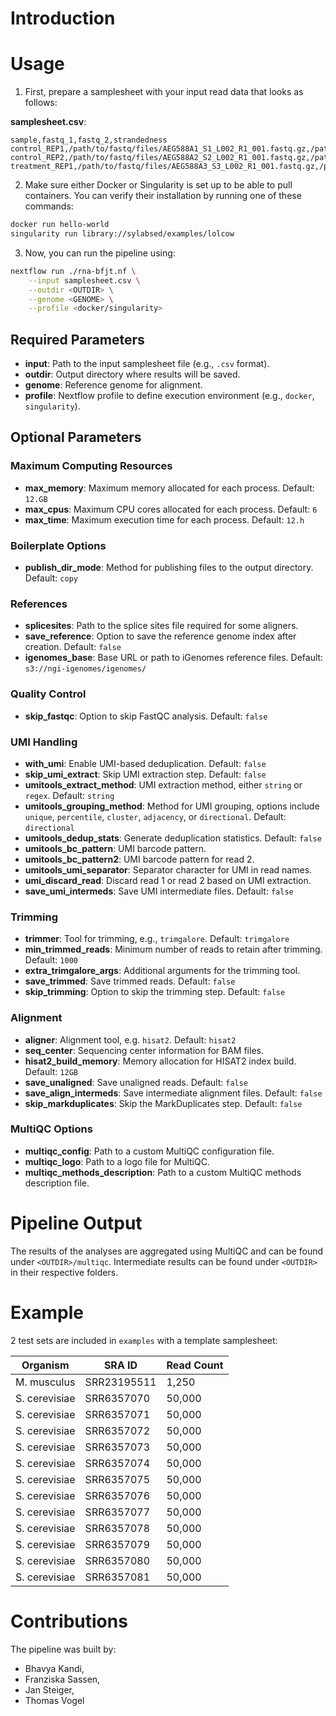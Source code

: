 # Introduction

# Usage
1. First, prepare a samplesheet with your input read data that looks as follows:

**samplesheet.csv**:

```csv
sample,fastq_1,fastq_2,strandedness
control_REP1,/path/to/fastq/files/AEG588A1_S1_L002_R1_001.fastq.gz,/path/to/fastq/files/AEG588A1_S1_L002_R2_001.fastq.gz,auto
control_REP2,/path/to/fastq/files/AEG588A2_S2_L002_R1_001.fastq.gz,/path/to/fastq/files/AEG588A2_S2_L002_R2_001.fastq.gz,forward
treatment_REP1,/path/to/fastq/files/AEG588A3_S3_L002_R1_001.fastq.gz,/path/to/fastq/files/AEG588A3_S3_L002_R2_001.fastq.gz,reverse
```
2. Make sure either Docker or Singularity is set up to be able to pull containers. You can verify their installation by running one of these commands:
```bash
docker run hello-world
singularity run library://sylabsed/examples/lolcow
```
3. Now, you can run the pipeline using:
```bash
nextflow run ./rna-bfjt.nf \
    --input samplesheet.csv \
    --outdir <OUTDIR> \
    --genome <GENOME> \
    --profile <docker/singularity>
```

## Required Parameters
- **input**: Path to the input samplesheet file (e.g., `.csv` format).
- **outdir**: Output directory where results will be saved.
- **genome**: Reference genome for alignment.
- **profile**: Nextflow profile to define execution environment (e.g., `docker`, `singularity`).

## Optional Parameters
### Maximum Computing Resources
- **max_memory**: Maximum memory allocated for each process. Default: `12.GB`
- **max_cpus**: Maximum CPU cores allocated for each process. Default: `6`
- **max_time**: Maximum execution time for each process. Default: `12.h`

### Boilerplate Options
- **publish_dir_mode**: Method for publishing files to the output directory. Default: `copy`

### References
- **splicesites**: Path to the splice sites file required for some aligners.
- **save_reference**: Option to save the reference genome index after creation. Default: `false`
- **igenomes_base**: Base URL or path to iGenomes reference files. Default: `s3://ngi-igenomes/igenomes/`

### Quality Control
- **skip_fastqc**: Option to skip FastQC analysis. Default: `false`

### UMI Handling
- **with_umi**: Enable UMI-based deduplication. Default: `false`
- **skip_umi_extract**: Skip UMI extraction step. Default: `false`
- **umitools_extract_method**: UMI extraction method, either `string` or `regex`. Default: `string`
- **umitools_grouping_method**: Method for UMI grouping, options include `unique`, `percentile`, `cluster`, `adjacency`, or `directional`. Default: `directional`
- **umitools_dedup_stats**: Generate deduplication statistics. Default: `false`
- **umitools_bc_pattern**: UMI barcode pattern.
- **umitools_bc_pattern2**: UMI barcode pattern for read 2.
- **umitools_umi_separator**: Separator character for UMI in read names.
- **umi_discard_read**: Discard read 1 or read 2 based on UMI extraction.
- **save_umi_intermeds**: Save UMI intermediate files. Default: `false`

### Trimming
- **trimmer**: Tool for trimming, e.g., `trimgalore`. Default: `trimgalore`
- **min_trimmed_reads**: Minimum number of reads to retain after trimming. Default: `1000`
- **extra_trimgalore_args**: Additional arguments for the trimming tool.
- **save_trimmed**: Save trimmed reads. Default: `false`
- **skip_trimming**: Option to skip the trimming step. Default: `false`

### Alignment
- **aligner**: Alignment tool, e.g. `hisat2`. Default: `hisat2`
- **seq_center**: Sequencing center information for BAM files.
- **hisat2_build_memory**: Memory allocation for HISAT2 index build. Default: `12GB`
- **save_unaligned**: Save unaligned reads. Default: `false`
- **save_align_intermeds**: Save intermediate alignment files. Default: `false`
- **skip_markduplicates**: Skip the MarkDuplicates step. Default: `false`

### MultiQC Options
- **multiqc_config**: Path to a custom MultiQC configuration file.
- **multiqc_logo**: Path to a logo file for MultiQC.
- **multiqc_methods_description**: Path to a custom MultiQC methods description file.

# Pipeline Output
The results of the analyses are aggregated using MultiQC and can be found under `<OUTDIR>/multiqc`. Intermediate results can be found under `<OUTDIR>` in their respective folders.

# Example
2 test sets are included in `examples` with a template samplesheet:

| Organism       | SRA ID        | Read Count |
|----------------|---------------|------------|
| M. musculus    | SRR23195511   |  1,250     |
| S. cerevisiae  | SRR6357070    | 50,000     |
| S. cerevisiae  | SRR6357071    | 50,000     |
| S. cerevisiae  | SRR6357072    | 50,000     |
| S. cerevisiae  | SRR6357073    | 50,000     |
| S. cerevisiae  | SRR6357074    | 50,000     |
| S. cerevisiae  | SRR6357075    | 50,000     |
| S. cerevisiae  | SRR6357076    | 50,000     |
| S. cerevisiae  | SRR6357077    | 50,000     |
| S. cerevisiae  | SRR6357078    | 50,000     |
| S. cerevisiae  | SRR6357079    | 50,000     |
| S. cerevisiae  | SRR6357080    | 50,000     |
| S. cerevisiae  | SRR6357081    | 50,000     |

# Contributions
The pipeline was built by:
- Bhavya Kandi, 
- Franziska Sassen, 
- Jan Steiger, 
- Thomas Vogel
